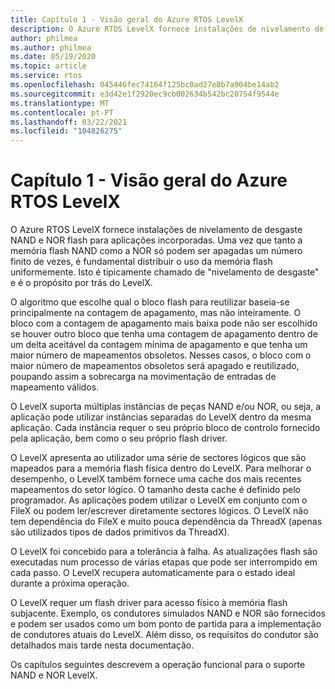 ```yaml
---
title: Capítulo 1 - Visão geral do Azure RTOS LevelX
description: O Azure RTOS LevelX fornece instalações de nivelamento de desgaste NAND e NOR flash para aplicações incorporadas.
author: philmea
ms.author: philmea
ms.date: 05/19/2020
ms.topic: article
ms.service: rtos
ms.openlocfilehash: 045446fec74164f125bc0ad27e8b7a904be14ab2
ms.sourcegitcommit: e3d42e1f2920ec9cb002634b542bc20754f9544e
ms.translationtype: MT
ms.contentlocale: pt-PT
ms.lasthandoff: 03/22/2021
ms.locfileid: "104826275"
---
```

# <a name="chapter-1---overview-of-azure-rtos-levelx"></a>Capítulo 1 - Visão geral do Azure RTOS LevelX

O Azure RTOS LevelX fornece instalações de nivelamento de desgaste NAND e NOR flash para aplicações incorporadas. Uma vez que tanto a memória flash NAND como a NOR só podem ser apagadas um número finito de vezes, é fundamental distribuir o uso da memória flash uniformemente. Isto é tipicamente chamado de "nivelamento de desgaste" e é o propósito por trás do LevelX.

O algoritmo que escolhe qual o bloco flash para reutilizar baseia-se principalmente na contagem de apagamento, mas não inteiramente. O bloco com a contagem de apagamento mais baixa pode não ser escolhido se houver outro bloco que tenha uma contagem de apagamento dentro de um delta aceitável da contagem mínima de apagamento e que tenha um maior número de mapeamentos obsoletos. Nesses casos, o bloco com o maior número de mapeamentos obsoletos será apagado e reutilizado, poupando assim a sobrecarga na movimentação de entradas de mapeamento válidos.

O LevelX suporta múltiplas instâncias de peças NAND e/ou NOR, ou seja, a aplicação pode utilizar instâncias separadas do LevelX dentro da mesma aplicação. Cada instância requer o seu próprio bloco de controlo fornecido pela aplicação, bem como o seu próprio flash driver.

O LevelX apresenta ao utilizador uma série de sectores lógicos que são mapeados para a memória flash física dentro do LevelX. Para melhorar o desempenho, o LevelX também fornece uma cache dos mais recentes mapeamentos do setor lógico. O tamanho desta cache é definido pelo programador. As aplicações podem utilizar o LevelX em conjunto com o FileX ou podem ler/escrever diretamente sectores lógicos. O LevelX não tem dependência do FileX e muito pouca dependência da ThreadX (apenas são utilizados tipos de dados primitivos da ThreadX).

O LevelX foi concebido para a tolerância à falha. As atualizações flash são executadas num processo de várias etapas que pode ser interrompido em cada passo. O LevelX recupera automaticamente para o estado ideal durante a próxima operação.

O LevelX requer um flash driver para acesso físico à memória flash subjacente. Exemplo, os condutores simulados NAND e NOR são fornecidos e podem ser usados como um bom ponto de partida para a implementação de condutores atuais do LevelX. Além disso, os requisitos do condutor são detalhados mais tarde nesta documentação.

Os capítulos seguintes descrevem a operação funcional para o suporte NAND e NOR LevelX.
